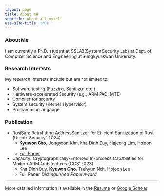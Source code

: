 ```yaml
---
layout: page
title: About me
subtitle: About all myself
use-site-title: true
---
```


### About Me
I am currently a Ph.D. student at SSLAB(System Security Lab) at Dept. of Computer Science and Engineering at Sungkyunkwan University.

### Research Interests
My research interests include but are not limited to:
- Software testing (Fuzzing, Sanitizer, etc.)
- Hardware-accelerated Security (e.g., ARM PAC, MTE)
- Compiler for security
- System security (Kernel, Hypervisor)
- Programming langauge


### Publication
* RustSan: Retrofitting AddressSanitizer for Efficient Sanitization of Rust (Usenix Security' 2024)
    * **Kyuwon Cho**, Jongyoon Kim, Kha Dinh Duy, Hajeong Lim, Hojoon Lee
    * [Full Paper](https://www.usenix.org/conference/usenixsecurity24/presentation/cho-kyuwon)
* Capacity: Cryptographically-Enforced In-process Capabilities for Modern ARM Architectures (CCS' 2023)
  * Kha Dinh Duy, **Kyuwon Cho**, Taehyun Noh, Hojoon Lee
  * [Full Paper](https://dl.acm.org/doi/10.1145/3576915.3623079), [*Distinguished Paper Award*](https://github.com/ChoKyuWon/ChoKyuWon.github.io/blob/master/_data/Distinguished%20Paper%20Award%2C%20Capacity.pdf)


<hr>

More detailed information is available in the [Resume](https://chokyuwon.github.io/resume/) or [Google Scholar](https://scholar.google.com/citations?user=AjgaSMoAAAAJ).
